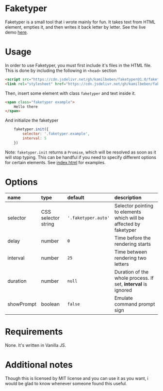 # Faketyper
Faketyper is a small tool that i wrote mainly for fun.
It takes text from HTML element, empties it, and then writes it back letter by letter.
See the live demo [here](https://kamilbeben.github.io/faketyper/example/).

# Usage
In order to use Faketyper, you must first include it's files in the HTML file. This is done by including the following in `<head>` section
```html
<script src="https://cdn.jsdelivr.net/gh/kamilbeben/faketyper@1.0/faketyper.js"></script>
<link rel="stylesheet" href="https://cdn.jsdelivr.net/gh/kamilbeben/faketyper@1.0/faketyper.css">
```
Then, insert some element with class `faketyper` and text inside it.
```html
<span class="faketyper example">
    Hello there
</span>
```
And initialize the faketyper
```js
    faketyper.init({
        selector: '.faketyper.example',
        interval: 5
    })
```
Note:
`faketyper.init` returns a `Promise`, which will be resolved as soon as it will stop typing. This can be handful if you need to specify different options for certain elements. See [index.html](https://github.com/kamilbeben/faketyper/blob/master/index.html) for examples.

# Options
| name | type | default | description |
|:-|:-|:-|:-|
| selector | CSS selector string | `'.faketyper.auto'` | Selector pointing to elements which will be affected by faketyper |
| delay | number | `0` | Time before the rendering starts |
| interval | number | `25` | Time between rendering two letters |
| duration | number | `null` | Duration of the whole process. If set, **interval** is ignored |
| showPrompt | boolean | `false` | Emulate command prompt sign |

# Requirements
None. It's written in Vanilla JS.

# Additional notes
Though this is licensed by MIT license and you can use it as you want, i would be glad to know whenever someone found this useful. 

